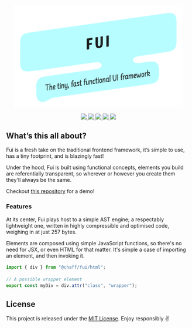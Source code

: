 <p align="center">
  <img src="./.oratory/logo.png" width="460px" />
</p>

<p align="center">
  <a href="https://www.npmjs.com/package/@chaff/fui">
    <img src="https://img.shields.io/npm/v/@chaff/fui.svg?style=flat-square" />
  </a>
  <a href="https://travis-ci.org/Chaffity/fui">
    <img src="https://img.shields.io/travis/Chaffity/fui/master.svg?style=flat-square" />
  </a>
  <a href="https://codecov.io/gh/Chaffity/fui">
    <img src="https://img.shields.io/codecov/c/github/Chaffity/fui.svg?style=flat-square" />
  </a>
  <a href="https://lgtm.com/projects/g/Chaffity/fui">
    <img src="https://img.shields.io/lgtm/grade/javascript/github/Chaffity/fui.svg?style=flat-square">
  </a>

  <img src="https://img.shields.io/depfu/Chaffity/fui.svg?style=flat-square" />
</p>

## What’s this all about?

Fui is a fresh take on the traditional frontend framework, it’s simple to use, has a tiny footprint, and is blazingly fast!

Under the hood, Fui is built using functional concepts, elements you build are referentially transparent, so wherever or however you create them they'll always be the same.

Checkout [this repository](https://git.io/fjvBY) for a demo!

### Features

At its center, Fui plays host to a simple AST engine; a respectably lightweight one, written in highly compressible and optimised code, weighing in at just 257 bytes.

Elements are composed using simple JavaScript functions, so there's no need for JSX, or even HTML for that matter. It's simple a case of importing an element, and then invoking it.

```javascript
import { div } from "@chaff/fui/html";

// A possible wrapper element
export const myDiv = div.attr("class", "wrapper");
```

## License

This project is released under the [MIT License](./LICENSE). Enjoy responsibly ✌️
